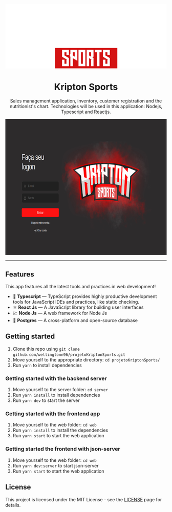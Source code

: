 <h1 align="center">
<br>
  <img src="./assets/kriptonLogoNova.png" alt="KriptonSports">
<br>
<br>
  Kripton Sports
</h1>

<p align="center">
Sales management application,
inventory, customer registration and the nutritionist's chart. 
Technologies will be used in this application: Nodejs, Typescript and Reactjs.</p>

<div>
  <img src="./assets/Screenshot%20from%202020-06-25%2013-51-59.png" alt="demo-web" height="425">
</div>

<hr />

## Features

This app features all the latest tools and practices in web development!

- :blue_book: **Typescript** — TypeScript provides highly productive development tools for JavaScript IDEs and practices, like static checking.
- ⚛️ **React Js** — A JavaScript library for building user interfaces
- 💹 **Node Js** — A web framework for Node Js
- 📄 **Postgres** — A cross-platform and open-source database

## Getting started

1. Clone this repo using `git clone github.com/wellingtonn96/projetoKriptonSports.git`
2. Move yourself to the appropriate directory: `cd projetoKriptonSports/`<br />
3. Run `yarn` to install dependencies

### Getting started with the backend server

1. Move yourself to the server folder: `cd server`
2. Run `yarn install` to install dependencies
3. Run `yarn dev` to start the server

### Getting started with the frontend app

1. Move yourself to the web folder: `cd web`
2. Run `yarn install` to install the dependencies
3. Run `yarn start` to start the web application

### Getting started the frontend with json-server

1. Move yourself to the web folder: `cd web`
2. Run `yarn dev:server` to start json-server
3. Run `yarn start` to start the web application

## License

This project is licensed under the MIT License - see the [LICENSE](https://opensource.org/licenses/MIT) page for details.
